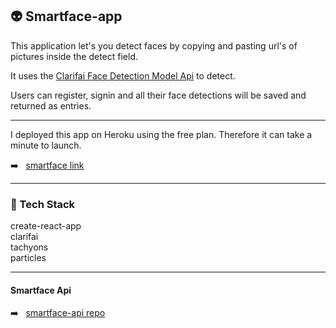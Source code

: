 ## :alien: Smartface-app

This application let's you detect faces by copying and pasting url's of pictures inside the detect field.

It uses the [Clarifai Face Detection Model Api](https://www.clarifai.com/models/face-detection-image-recognition-model-a403429f2ddf4b49b307e318f00e528b-detection "Face Detection Model") to detect.

Users can register, signin and all their face detections will be saved and returned as entries.

****

I deployed this app on Heroku using the free plan. Therefore it can take a minute to launch.

:arrow_right: &nbsp; [smartface link](https://smartface-detection-app.herokuapp.com/)

****

### :wrench: Tech Stack
create-react-app <br/>
clarifai <br/>
tachyons <br/>
particles 

****

#### Smartface Api

:arrow_right: &nbsp; [smartface-api repo](https://recognition-smart-brain.herokuapp.com/)
